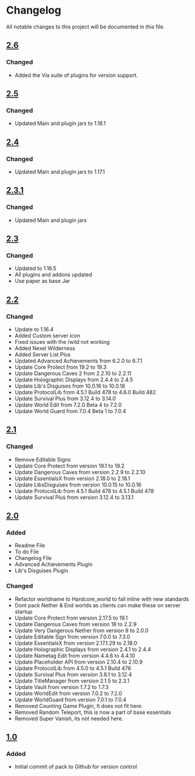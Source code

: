 # Changelog
All notable changes to this project will be documented in this file.

## [2.6]

### Changed
- Added the Via suite of plugins for version support.

## [2.5]

### Changed
- Updated Main and plugin jars to 1.18.1

## [2.4]

### Changed
- Updated Main and plugin jars to 1.17.1

## [2.3.1]

### Changed
- Updated Main and plugin jars

## [2.3]

### Changed
- Updated to 1.16.5
- All plugins and addons updated
- Use paper as base Jar

## [2.2]

### Changed
- Update to 1.16.4
- Added Custom server icon
- Fixed issues with the /wild not working 
- Added Nexel Wilderness
- Added Server List Plus
- Updated Advanced Achievements from 6.2.0 to 6.7.1
- Update Core Protect from 19.2 to 19.3
- Update Dangerous Caves 2 from 2.2.10 to 2.2.11 
- Update Holographic Displays from 2.4.4 to 2.4.5
- Update Lib's Disguises from 10.0.16 to 10.0.18
- Update ProtocolLib from 4.5.1 Build 478 to 4.6.0 Build 482
- Update Survival Plus from 3.12.4 to 3.14.0
- Update World Edit from 7.2.0 Beta 4 to 7.2.0
- Update World Guard from 7.0.4 Beta 1 to 7.0.4

## [2.1]

### Changed
- Remove Editable Signs
- Update Core Protect from version 19.1 to 19.2
- Update Dangerous Caves from version 2.2.9 to 2.2.10
- Update EssentialsX from version 2.18.0 to 2.18.1
- Update LibsDisguises from version 10.0.15 to 10.0.16
- Update ProtocolLib from 4.5.1 Build 476 to 4.5.1 Build 478
- Update Survival Plus from version 3.12.4 to 3.13.1

## [2.0]

### Added
- Readme File
- To do File
- Changelog File
- Advanced Achievements Plugin
- Lib's Disguises Plugin

### Changed
- Refactor worldname to Hardcore_world to fall inline with new standards
- Dont pack Nether & End worlds as clients can make these on server startup
- Update Core Protect from version 2.17.5 to 19.1
- Update Dangerous Caves from version 18 to 2.2.9
- Update Very Dangerous Nether from version 9 to 2.0.0 
- Update Editable Sign from version 7.0.0 to 7.3.0
- Update EssentialsX from version 2.17.1.29 to 2.18.0
- Update Holographic Displays from version 2.4.1 to 2.4.4
- Update Nametag Edit from version 4.4.6 to 4.4.10
- Update Placeholder API from version 2.10.4 to 2.10.9
- Update ProtocolLib from 4.5.0 to 4.5.1 Build 476
- Update Survival Plus from version 3.8.1 to 3.12.4
- Update TitleManager from version 2.1.5 to 2.3.1
- Update Vault from version 1.7.2 to 1.7.3
- Update WorldEdit from version 7.0.2 to 7.2.0
- Update WorldGuard from version 7.0.1 to 7.0.4
- Removed Counting Game Plugin, It does not fit here.
- Removed Random Teleport, this is now a part of base essentials
- Removed Super Vanish, its not needed here. 

## [1.0]

### Added
- Initial commit of pack to Github for version control

[2.6]: https://github.com/apexhosting/Hardcore/releases/tag/2.6
[2.5]: https://github.com/apexhosting/Hardcore/releases/tag/2.5
[2.4]: https://github.com/apexhosting/Hardcore/releases/tag/2.4
[2.3.1]: https://github.com/apexhosting/Hardcore/releases/tag/2.3.1
[2.3]: https://github.com/apexhosting/Hardcore/releases/tag/2.3
[2.2]: https://github.com/apexhosting/Hardcore/releases/tag/2.2
[2.1]: https://github.com/apexhosting/Hardcore/releases/tag/2.1
[2.0]: https://github.com/apexhosting/Hardcore/releases/tag/2.0
[1.0]: https://github.com/apexhosting/Hardcore/releases/tag/1.0